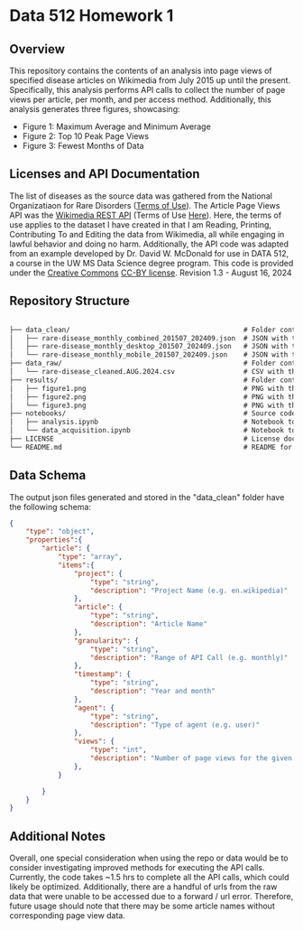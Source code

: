 # Data 512 Homework 1
## Overview
This repository contains the contents of an analysis into page views of specified disease articles on Wikimedia from July 2015 up until the present. Specifically, this analysis performs API calls to collect the number of page views per article, per month, and per access method. Additionally, this analysis generates three figures, showcasing:
- Figure 1: Maximum Average and Minimum Average
- Figure 2: Top 10 Peak Page Views
- Figure 3: Fewest Months of Data

## Licenses and API Documentation
The list of diseases as the source data was gathered from the National Organizatiaon for Rare Disorders ([Terms of Use](https://rarediseases.org/terms-conditions/)). The Article Page Views API  was the [Wikimedia REST API](https://www.mediawiki.org/wiki/Wikimedia_REST_API) (Terms of Use [Here](https://foundation.wikimedia.org/wiki/Policy:Terms_of_Use)). Here, the terms of use applies to the dataset I have created in that I am Reading, Printing, Contributing To and Editing the data from Wikimedia, all while engaging in lawful behavior and doing no harm. Additionally, the API code was adapted from an example developed by Dr. David W. McDonald for use in DATA 512, a course in the UW MS Data Science degree program. This code is provided under the [Creative Commons](https://creativecommons.org) [CC-BY license](https://creativecommons.org/licenses/by/4.0/). Revision 1.3 - August 16, 2024


## Repository Structure
```markdown

├── data_clean/                                           # Folder containing the cleaned data
│   ├── rare-disease_monthly_combined_201507_202409.json  # JSON with the page view counts for both access types (mobile and desktop)
│   ├── rare-disease_monthly_desktop_201507_202409.json   # JSON with the page view counts for mobile
│   └── rare-disease_monthly_mobile_201507_202409.json    # JSON with the page view counts for desktop
├── data_raw/                                             # Folder containing the raw data
│   └── rare-disease_cleaned.AUG.2024.csv                 # CSV with the article names
├── results/                                              # Folder containing the generated figures
│   ├── figure1.png                                       # PNG with the Maximum Average and Minimum Average figure
│   ├── figure2.png                                       # PNG with the Top 10 Peak Page Views figure
│   └── figure3.png                                       # PNG with the Fewest Months of Data figure
├── notebooks/                                            # Source code
│   ├── analysis.ipynb                                    # Notebook to perform the data processing and graphing of the three figures
│   └── data_acquisition.ipynb                            # Notebook to perform the API calls and generate the cleaned data for the different access types
├── LICENSE                                               # License documentation
└── README.md                                             # README for the repo
```

## Data Schema
The output json files generated and stored in the "data_clean" folder have the following schema:

```json
{
    "type": "object",
    "properties":{
        "article": {
            "type": "array",
            "items":{
                "project": {
                    "type": "string",
                    "description": "Project Name (e.g. en.wikipedia)"
                },
                "article": {
                    "type": "string",
                    "description": "Article Name"
                },
                "granularity": {
                    "type": "string",
                    "description": "Range of API Call (e.g. monthly)"
                },
                "timestamp": {
                    "type": "string",
                    "description": "Year and month"
                },
                "agent": {
                    "type": "string",
                    "description": "Type of agent (e.g. user)"
                },
                "views": {
                    "type": "int",
                    "description": "Number of page views for the given timestamp and article"
                },                
            }

        }
    }
}

```
## Additional Notes
Overall, one special consideration when using the repo or data would be to consider investigating improved methods for executing the API calls. Currently, the code takes ~1.5 hrs to complete all the API calls, which could likely be optimized. Additionally, there are a handful of urls from the raw data that were unable to be accessed due to a forward / url error. Therefore, future usage should note that there may be some article names without corresponding page view data.
